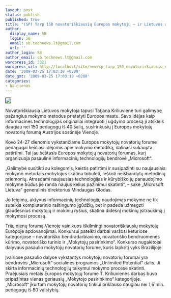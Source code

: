 ```yaml
---
layout: post
status: publish
published: true
title: "(SP) Tarp 150 novatoriškiausių Europos mokytojų – ir Lietuvos atstovė"
author:
  display_name: SB
  login: SB
  email: sb.technews.lt@gmail.com
  url: ''
author_login: SB
author_email: sb.technews.lt@gmail.com
wordpress_id: 3321
wordpress_url: http://localhost/site/new/sp_tarp_150_novatoriskiausiu_europos_mokytoju__ir_lietuvos_atstove_/
date: '2009-03-25 17:03:19 +0200'
date_gmt: '2009-03-25 17:03:19 +0200'
categories:
- Naujienos
---
```

<div class="imgright"><img src="http://tbn1.google.com/images?q=tbn:2mcNSGsR-81G8M:http://www.ljmu.ac.uk/MKG_Global_Images/library_pc_student.jpg" border="1" /></div>
<p>Novatoriškiausia Lietuvos mokytoja tapusi Tatjana Kriliuvienė turi galimybę pažangius mokymo metodus pristatyti Europos mastu. Savo idėjas kaip informacines technologijas originaliai integruoti į ugdymo procesą ji atskleis daugiau nei 150 pedagogų iš 40 šalių, susirinkusių į Europos mokytojų novatorių forumą Austrijos sostinėje Vienoje.</p>
<p>Kovo 24-27 dienomis vykstančiame Europos mokytojų novatorių forume pedagogai keičiasi idėjomis apie mokymo metodiką, dalinasi sukaupta patirtimi. Tai jau šeštasis Europos mokytojų novatorių forumas, kurį organizuoja pasaulinė informacinių technologijų bendrovė „Microsoft“.</p>
<p>„Galimybė susitikti su kolegomis, keistis patirtimi ir susipažinti su naujausiais mokymo metodais mokytojus skatina tobulėti, ieškoti neišbandytų metodinių priemonių. Atrasdami naujausias technologijas ir kūrybiško jų panaudojimo mokyme būdus jie randa naujus kelius pažinimui skatinti“, – sakė „Microsoft Lietuva“ generalinis direktorius Mindaugas Glodas. </p>
<p>Jo teigimu, aktyvus informacinių technologijų naudojimas mokyme ne tik suteikia kompiuterinio raštingumo įgūdžių, bet ir padeda užmegzti glaudesnius mokytojų ir mokinių ryšius, skatina didesnį mokinių įsitraukimą į mokymosi procesą. </p>
<p>Trijų dienų forumą Vienoje vainikuos iškilmingi novatoriškiausių mokytojų Europoje apdovanojimai. Konkursui pateikti darbai varžosi keturiose kategorijose – novatoriško bendradarbiavimo, novatoriško bendruomenės kūrimo, novatoriško turinio ir „Mokytojų pasirinkimo“. Konkurso nugalėtojai dalyvaus pasaulio mokytojų novatorių forume, kuris lapkritį vyks Brazilijoje. </p>
<p>Įvairiose pasaulio dalyse vykstantys mokytojų novatorių forumai yra bendrovės „Microsoft“ socialinės programos „Unlimited Potential“ dalis. Ji skirta informacinių technologijų taikymui mokymo procese skatinti. Praėjusiais metais Europos mokytojų forume T. Kriliuvienės darbas buvo pripažintas vienas geriausių „Mokytojo pasirinkimo“ kategorijoje. „Microsoft“ įkurtam mokytojų novatorių tinklui priklauso daugiau nei 1,6 mln. pedagogų iš 80 valstybių.<br /></p>
